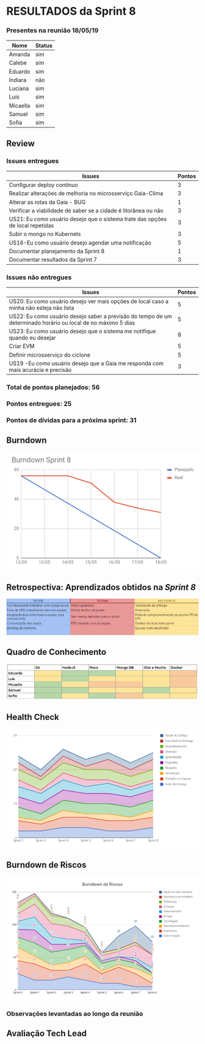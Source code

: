 # RESULTADOS da Sprint 8

### Presentes na reunião 18/05/19

| Nome | Status |
| --------- | -------- |
| Amanda | sim |
| Calebe | sim |
| Eduardo | sim |
| Indiara | não |
| Luciana | sim |
| Luís | sim |
| Micaella | sim |
| Samuel | sim |
| Sofia | sim |


## Review


### Issues entregues

| Issues | Pontos |
| --------- | -------- |
| Configurar deploy contínuo | 3 |
| Realizar alterações de melhoria no microsserviço Gaia-Clima | 3 |
| Alterar as rotas da Gaia - BUG | 1 |
| Verificar a viabilidade de saber se a cidade é litorânea ou não | 3 |
| US21: Eu como usuário desejo que o sistema trate das opções de local repetidas | 3 |
| Subir o mongo no Kubernets | 3 |
| US16-Eu como usuário desejo agendar uma notificação | 5 |
| Documentar planejamento da Sprint 8 | 1|
| Documentar resultados da Sprint 7 | 3 |


### Issues não entregues 

| Issues | Pontos |
| --------- | -------- |
| US20: Eu como usuário desejo ver mais opções de local caso a minha não esteja não lista | 5 |
| US22: Eu como usuário desejo saber a previsão do tempo de um determinado horário ou local de no máximo 5 dias | 5 |
| US23: Eu como usuário desejo que o sistema me notifique quando eu desejar | 8 |
| Criar EVM | 5 |
| Definir microsserviço do ciclone | 5 | 
| US19 -Eu como usuário desejo que a Gaia me responda com mais acurácia e precisão | 3 |


### Total de pontos planejados: 56

### Pontos entregues: 25

### Pontos de dívidas para a próxima sprint: 31


## Burndown


![Burndown Sprint 8](../../assets/imgs/burndown/Burndown-Sprint8.png)



## Retrospectiva: Aprendizados obtidos na *Sprint 8* 

![Retrospectiva Sprint 8](../../assets/imgs/retrospectiva/retrospectiva-S08.png)


## Quadro de Conhecimento 

![Quadro de Conhecimento Sprint 5](../../assets/imgs/conhecimento/conhecimento-s8.png)


## Health Check 

![Health Check Sprint 5](../../assets/imgs/healthcheck/healthcheck-s8.png)

## Burndown de Riscos 

![Burndown de Riscos 5](../../assets/imgs/riscos/riscos8.png)


### Observações levantadas ao longo da reunião

## Avaliação Tech Lead

